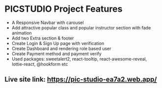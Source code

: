
#  PICSTUDIO Project Features

 * A Responsive Navbar with carousel
 * Add attractive popular class and popular instructor section with fade animation
 * Add two Extra section & footer
 * Create Login & Sign Up page with verification
 * Create Dashboard and rendering role based user
 * Create Payment method and payment verify
 * Used packages: sweetalert2, react-tooltip, react-awesome-reveal, lottie-react, @hookform etc



## Live site link: https://pic-studio-ea7a2.web.app/
